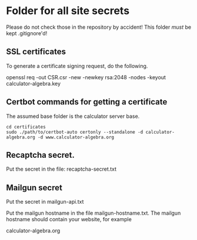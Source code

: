 # Folder for all site secrets
Please do not check those in the repository by accident! This folder *must* be kept .gitignore'd!

## SSL certificates
To generate a certificate signing request, do the following. 

openssl req -out CSR.csr -new -newkey rsa:2048 -nodes -keyout calculator-algebra.key


## Certbot commands for getting a certificate
The assumed base folder is the calculator server base. 

```
cd certificates
sudo ./path/to/certbot-auto certonly --standalone -d calculator-algebra.org -d www.calculator-algebra.org
```
## Recaptcha secret. 
Put the secret in the file: recaptcha-secret.txt

## Mailgun secret
Put the secret in mailgun-api.txt

Put the mailgun hostname in the file mailgun-hostname.txt. 
The mailgun hostname should contain your website, for example

calculator-algebra.org
